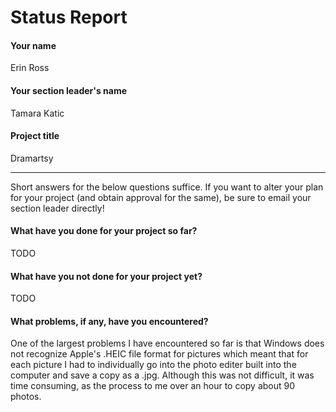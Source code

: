 # Status Report

#### Your name

Erin Ross

#### Your section leader's name

Tamara Katic

#### Project title

Dramartsy

***

Short answers for the below questions suffice. If you want to alter your plan for your project (and obtain approval for the same), be sure to email your section leader directly!

#### What have you done for your project so far?

TODO

#### What have you not done for your project yet?

TODO

#### What problems, if any, have you encountered?

One of the largest problems I have encountered so far is that Windows does not recognize Apple's .HEIC file format for pictures which meant that for each picture I had to individually go into the photo editer built into the computer and save a copy as a .jpg. Although this was not difficult, it was time consuming, as the process to me over an hour to copy about 90 photos. 
